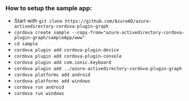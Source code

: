 ### How to setup the sample app: ###

* Start with `git clone https://github.com/AzureAD/azure-activedirectory-cordova-plugin-graph`
* `cordova create sample --copy-from="azure-activedirectory-cordova-plugin-graph/sampleApp/www"`
* `cd sample`
* `cordova plugin add cordova-plugin-device`
* `cordova plugin add cordova-plugin-console`
* `cordova plugin add com.ionic.keyboard`
* `cordova plugin add ../azure-activedirectory-cordova-plugin-graph`
* `cordova platforms add android`
* `cordova platforms add windows`
* `cordova run android`
* `cordova run windows`
